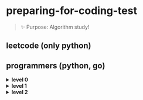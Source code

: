 # preparing-for-coding-test
> ✨ Purpose: Algorithm study!

## leetcode (only python)

## programmers (python, go)
<details>
<summary><b> level 0 </b></summary>   
<div markdown="1">   
  
+ 옹알이(1)
+ 다음에 올 숫자 
+ 7의 개수
+ 중앙값 구하기
+ 순서쌍의 개수
+ 짝수는 싫어요
+ 숨어있는 숫자의 덧셈(1)
+ 문자열 안에 문자열
+ 몫 구하기
+ 나머지 구하기
+ 숫자 비교하기
+ 두 수의 차
+ 두 수의 곱
+ 두 수의 합
+ 두 수의 차
+ 두 수의 나눗셈
+ 짝수의 합
+ 짝수 홀수 개수
+ 중복된 숫자 개수
+ 점의 위치 구하기
+ 배열 뒤집기
+ 배열 자르기
+ 배열의 평균값
+ 배열의 유사도
+ 배열 원소의 길이
+ 배열 두 배 만들기
+ 머쓱이보다 키 큰 사람
+ 나이 출력
+ 양꼬치
+ 각도기
+ 특정 문자 제거하기
+ 문자열 뒤집기
+ 문자 반복 출력하기
+ 아이스 아메리카노
+ 최댓값 만들기(1)
+ 피자 나눠먹기(1)
+ 삼각형의 완성조건(1)

</div>
</details>

<details>
<summary><b> level 1 </b></summary>   
<div markdown="1">   
  + 
</div>
</details>

<details>
<summary><b> level 2 </b></summary>   
<div markdown="1">   
  + 
</div>
</details>
